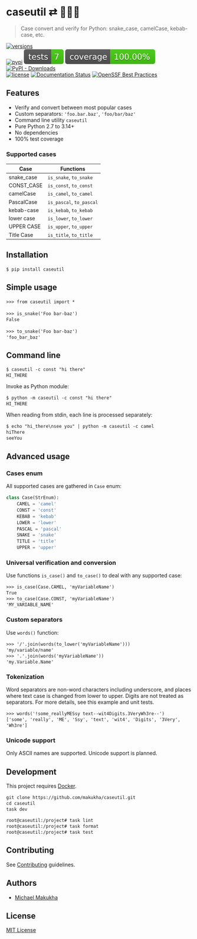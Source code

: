# caseutil ⇄ 🐍🐫🍢
> Case convert and verify for Python: snake_case, camelCase, kebab-case, etc.

[![versions](https://img.shields.io/pypi/pyversions/caseutil.svg)](https://pypi.org/project/caseutil)  
[![pypi](https://img.shields.io/pypi/v/caseutil.svg#v0.6.5)](https://pypi.python.org/pypi/caseutil)
[![Tests](https://raw.githubusercontent.com/makukha/caseutil/v0.6.5/docs/badge/tests.svg)](https://github.com/makukha/caseutil)
[![Coverage](https://raw.githubusercontent.com/makukha/caseutil/v0.6.5/docs/badge/coverage.svg)](https://github.com/makukha/caseutil)
[![PyPI - Downloads](https://img.shields.io/pypi/dw/caseutil)](https://pypistats.org/packages/caseutil)  
[![license](https://img.shields.io/github/license/makukha/caseutil.svg)](https://github.com/makukha/caseutil/blob/main/LICENSE)
[![Documentation Status](https://readthedocs.org/projects/caseutil/badge/?version=latest)](https://caseutil.readthedocs.io/en/latest/?badge=latest)
[![OpenSSF Best Practices](https://www.bestpractices.dev/projects/9342/badge)](https://www.bestpractices.dev/projects/9342)


## Features

* Verify and convert between most popular cases
* Custom separators: `'foo.bar.baz'`, `'foo/bar/baz'`
* Command line utility `caseutil`
* Pure Python 2.7 to 3.14+
* No dependencies
* 100% test coverage


### Supported cases

| Case       | Functions                |
|------------|--------------------------|
| snake_case | `is_snake`, `to_snake`   |
| CONST_CASE | `is_const`, `to_const`   |
| camelCase  | `is_camel`, `to_camel`   |
| PascalCase | `is_pascal`, `to_pascal` |
| kebab-case | `is_kebab`, `to_kebab`   |
| lower case | `is_lower`, `to_lower`   |
| UPPER CASE | `is_upper`, `to_upper`   |
| Title Case | `is_title`, `to_title`   |


## Installation

```shell
$ pip install caseutil
```

## Simple usage

```doctest
>>> from caseutil import *

>>> is_snake('Foo bar-baz')
False

>>> to_snake('Foo bar-baz')
'foo_bar_baz'
```

## Command line

```shell
$ caseutil -c const "hi there"
HI_THERE
```

Invoke as Python module:
```shell
$ python -m caseutil -c const "hi there"
HI_THERE
```

When reading from stdin, each line is processed separately:
```shell
$ echo "hi_there\nsee you" | python -m caseutil -c camel
hiThere
seeYou
```


## Advanced usage

### Cases enum

All supported cases are gathered in `Case` enum:
```python
class Case(StrEnum):
    CAMEL = 'camel'
    CONST = 'const'
    KEBAB = 'kebab'
    LOWER = 'lower'
    PASCAL = 'pascal'
    SNAKE = 'snake'
    TITLE = 'title'
    UPPER = 'upper'
```

### Universal verification and conversion

Use functions `is_case()` and `to_case()` to deal with any supported case:

```doctest
>>> is_case(Case.CAMEL, 'myVariableName')
True
>>> to_case(Case.CONST, 'myVariableName')
'MY_VARIABLE_NAME'
```

### Custom separators

Use `words()` function:

```doctest
>>> '/'.join(words(to_lower('myVariableName')))
'my/variable/name'
>>> '.'.join(words('myVariableName'))
'my.Variable.Name'
```

### Tokenization

Word separators are non-word characters including underscore, and places where text case is changed from lower to upper. Digits are not treated as separators. For more details, see this example and unit tests.

```doctest
>>> words('!some_reallyMESsy text--wit4Digits.3VeryWh3re--')
['some', 'really', 'ME', 'Ssy', 'text', 'wit4', 'Digits', '3Very', 'Wh3re']
```

### Unicode support

Only ASCII names are supported. Unicode support is planned.


## Development

This project requires [Docker](https://www.docker.com).

```shell
git clone https://github.com/makukha/caseutil.git
cd caseutil
task dev
```

```shell
root@caseutil:/project# task lint
root@caseutil:/project# task format
root@caseutil:/project# task test
```

## Contributing

See [Contributing](.github/CONTRIBUTING.md) guidelines.


## Authors

* [Michael Makukha](https://github.com/makukha)


## License

[MIT License](https://github.com/makukha/caseutil/blob/main/LICENSE)
